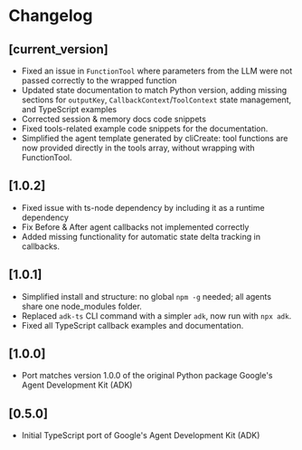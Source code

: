 # Changelog

## [current_version] 
* Fixed an issue in `FunctionTool` where parameters from the LLM were not passed correctly to the wrapped function
* Updated state documentation to match Python version, adding missing sections for `outputKey`, `CallbackContext`/`ToolContext` state management, and TypeScript examples
* Corrected session & memory docs code snippets 
* Fixed tools-related example code snippets for the documentation.
* Simplified the agent template generated by cliCreate: tool functions are now provided directly in the tools array, without wrapping with FunctionTool.

## [1.0.2] 
* Fixed issue with ts-node dependency by including it as a runtime dependency
* Fix Before & After agent callbacks not implemented correctly
* Added missing functionality for automatic state delta tracking in callbacks.

## [1.0.1]
* Simplified install and structure: no global `npm -g` needed; all agents share one node_modules folder.
* Replaced `adk-ts` CLI command with a simpler `adk`, now run with `npx adk`.
* Fixed all TypeScript callback examples and documentation.

## [1.0.0]
* Port matches version 1.0.0 of the original Python package Google's Agent Development Kit (ADK)

## [0.5.0]
* Initial TypeScript port of Google's Agent Development Kit (ADK)
